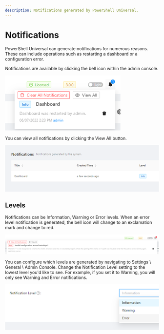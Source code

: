 ```yaml
---
description: Notifications generated by PowerShell Universal.
---
```


# Notifications

PowerShell Universal can generate notifications for numerous reasons. These can include operations such as restarting a dashboard or a configuration error.&#x20;

Notifications are available by clicking the bell icon within the admin console.&#x20;

![](<../.gitbook/assets/image (157).png>)

You can view all notifications by clicking the View All button.&#x20;

![](<../.gitbook/assets/image (384).png>)

## Levels

Notifications can be Information, Warning or Error levels. When an error level notification is generated, the bell icon will change to an exclamation mark and change to red.&#x20;

![](<../.gitbook/assets/image (141).png>)

You can configure which levels are generated by navigating to Settings \ General \ Admin Console. Change the Notification Level setting to the lowest level you'd like to see. For example, if you set it to Warning, you will only see Warning and Error notifications.&#x20;

![](<../.gitbook/assets/image (147).png>)
